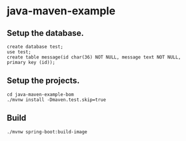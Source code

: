 # java-maven-example

## Setup the database.

```
create database test;
use test;
create table message(id char(36) NOT NULL, message text NOT NULL, primary key (id));
```

## Setup the projects.

```$bash
cd java-maven-example-bom
./mvnw install -Dmaven.test.skip=true
```

## Build

```$sh
./mvnw spring-boot:build-image
```